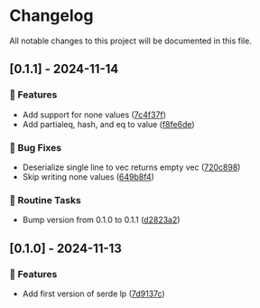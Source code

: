 # Changelog

All notable changes to this project will be documented in this file.

## [0.1.1] - 2024-11-14

### 🚀 Features

- Add support for none values ([7c4f37f](https://github.com/sbr075/serde-influxlp/commit/7c4f37ff33e2059d26f4545dd94ede192c6abdec))
- Add partialeq, hash, and eq to value ([f8fe6de](https://github.com/sbr075/serde-influxlp/commit/f8fe6de3dc15e184f23e550ec6f38373764e9253))

### 🐛 Bug Fixes

- Deserialize single line to vec returns empty vec ([720c898](https://github.com/sbr075/serde-influxlp/commit/720c898f3567d221d3a44a848c4b9c62e7fb8916))
- Skip writing none values ([649b8f4](https://github.com/sbr075/serde-influxlp/commit/649b8f4a7e2fc506bb5948dba62d0006440beab3))

### 🧹 Routine Tasks

- Bump version from 0.1.0 to 0.1.1 ([d2823a2](https://github.com/sbr075/serde-influxlp/commit/d2823a25275296bcc4d6ede7afdc7a392545f2fb))

## [0.1.0] - 2024-11-13

### 🚀 Features

- Add first version of serde lp ([7d9137c](https://github.com/sbr075/serde-influxlp/commit/7d9137c314217e4eb92c1f8ab4ef66634a847d0c))

